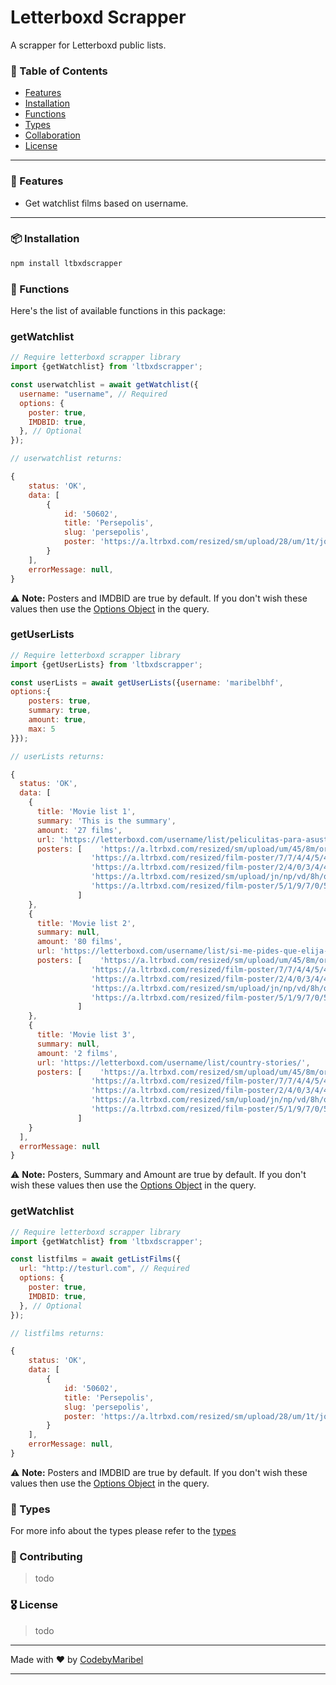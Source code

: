 # Letterboxd Scrapper

A scrapper for Letterboxd public lists.

### :pushpin: Table of Contents

- [Features](#features)
- [Installation](#installation)
- [Functions](#functions)
- [Types](#types)
- [Collaboration](#collaboration)
- [License](#license)

---

### :rocket: Features

- Get watchlist films based on username.

---

### :package: Installation

```bash
npm install ltbxdscrapper
```

### :wrench: Functions

Here's the list of available functions in this package:

### getWatchlist

```javascript
// Require letterboxd scrapper library
import {getWatchlist} from 'ltbxdscrapper';

const userwatchlist = await getWatchlist({
  username: "username", // Required
  options: {
    poster: true,
    IMDBID: true,
  }, // Optional
});

// userwatchlist returns:

{
    status: 'OK',
    data: [
        {
            id: '50602',
            title: 'Persepolis',
            slug: 'persepolis',
            poster: 'https://a.ltrbxd.com/resized/sm/upload/28/um/1t/jq/dYvyF1RlNokAd1N7Nek0vDpYsV6-0-125-0-187-crop.jpg?v=fc5d71c744'
        }
    ],
    errorMessage: null,
}
```

:warning: **Note:** Posters and IMDBID are true by default. If you don't wish these values then use the [Options Object](https://github.com/codebymaribel/ltbxd-scrapperio/blob/develop/types/index.d.ts) in the query.

### getUserLists

```javascript
// Require letterboxd scrapper library
import {getUserLists} from 'ltbxdscrapper';

const userLists = await getUserLists({username: 'maribelbhf',
options:{
    posters: true,
    summary: true,
    amount: true,
    max: 5
}});

// userLists returns:

{
  status: 'OK',
  data: [
    {
      title: 'Movie list 1',
      summary: 'This is the summary',
      amount: '27 films',
      url: 'https://letterboxd.com/username/list/peliculitas-para-asustarnos-de-manera-uteana/',
      posters: [    'https://a.ltrbxd.com/resized/sm/upload/um/45/8m/or/t0c3qxcKSaO4iBYVAzIeyPbC8I1-0-70-0-105-crop.jpg?v=72ab2e2ec7',
                  'https://a.ltrbxd.com/resized/film-poster/7/7/4/4/5/4/774454-crush-0-70-0-105-crop.jpg?v=fc5422620b',
                  'https://a.ltrbxd.com/resized/film-poster/2/4/0/3/4/4/240344-la-la-land-0-70-0-105-crop.jpg?v=053670ff84',
                  'https://a.ltrbxd.com/resized/sm/upload/jn/np/vd/8h/qxUKbHFaqC0PYKITLERnt5fmuBg-0-70-0-105-crop.jpg?v=47f413d784',
                  'https://a.ltrbxd.com/resized/film-poster/5/1/9/7/0/51970-before-sunset-0-70-0-105-crop.jpg?v=059bc2bbc0',
               ]
    },
    {
      title: 'Movie list 2',
      summary: null,
      amount: '80 films',
      url: 'https://letterboxd.com/username/list/si-me-pides-que-elija-una-pelicula-seria/',
      posters: [    'https://a.ltrbxd.com/resized/sm/upload/um/45/8m/or/t0c3qxcKSaO4iBYVAzIeyPbC8I1-0-70-0-105-crop.jpg?v=72ab2e2ec7',
                  'https://a.ltrbxd.com/resized/film-poster/7/7/4/4/5/4/774454-crush-0-70-0-105-crop.jpg?v=fc5422620b',
                  'https://a.ltrbxd.com/resized/film-poster/2/4/0/3/4/4/240344-la-la-land-0-70-0-105-crop.jpg?v=053670ff84',
                  'https://a.ltrbxd.com/resized/sm/upload/jn/np/vd/8h/qxUKbHFaqC0PYKITLERnt5fmuBg-0-70-0-105-crop.jpg?v=47f413d784',
                  'https://a.ltrbxd.com/resized/film-poster/5/1/9/7/0/51970-before-sunset-0-70-0-105-crop.jpg?v=059bc2bbc0',
               ]
    },
    {
      title: 'Movie list 3',
      summary: null,
      amount: '2 films',
      url: 'https://letterboxd.com/username/list/country-stories/',
      posters: [    'https://a.ltrbxd.com/resized/sm/upload/um/45/8m/or/t0c3qxcKSaO4iBYVAzIeyPbC8I1-0-70-0-105-crop.jpg?v=72ab2e2ec7',
                  'https://a.ltrbxd.com/resized/film-poster/7/7/4/4/5/4/774454-crush-0-70-0-105-crop.jpg?v=fc5422620b',
                  'https://a.ltrbxd.com/resized/film-poster/2/4/0/3/4/4/240344-la-la-land-0-70-0-105-crop.jpg?v=053670ff84',
                  'https://a.ltrbxd.com/resized/sm/upload/jn/np/vd/8h/qxUKbHFaqC0PYKITLERnt5fmuBg-0-70-0-105-crop.jpg?v=47f413d784',
                  'https://a.ltrbxd.com/resized/film-poster/5/1/9/7/0/51970-before-sunset-0-70-0-105-crop.jpg?v=059bc2bbc0',
               ]
    }
  ],
  errorMessage: null
}
```

:warning: **Note:** Posters, Summary and Amount are true by default. If you don't wish these values then use the [Options Object](https://github.com/codebymaribel/ltbxd-scrapperio/blob/develop/types/index.d.ts) in the query.

### getWatchlist

```javascript
// Require letterboxd scrapper library
import {getWatchlist} from 'ltbxdscrapper';

const listfilms = await getListFilms({
  url: "http://testurl.com", // Required
  options: {
    poster: true,
    IMDBID: true,
  }, // Optional
});

// listfilms returns:

{
    status: 'OK',
    data: [
        {
            id: '50602',
            title: 'Persepolis',
            slug: 'persepolis',
            poster: 'https://a.ltrbxd.com/resized/sm/upload/28/um/1t/jq/dYvyF1RlNokAd1N7Nek0vDpYsV6-0-125-0-187-crop.jpg?v=fc5d71c744'
        }
    ],
    errorMessage: null,
}
```

:warning: **Note:** Posters and IMDBID are true by default. If you don't wish these values then use the [Options Object](https://github.com/codebymaribel/ltbxd-scrapperio/blob/develop/types/index.d.ts) in the query.

### :memo: Types

For more info about the types please refer to the [types ](./src/types)

### 🤝 Contributing

> todo

### 🎖 License

> todo

---

Made with ❤ by [CodebyMaribel](https://github.com/codebymaribel)

---
